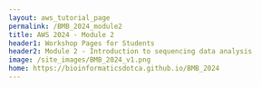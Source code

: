```yaml
---
layout: aws_tutorial_page
permalink: /BMB_2024_module2
title: AWS 2024 - Module 2
header1: Workshop Pages for Students
header2: Module 2 - Introduction to sequencing data analysis
image: /site_images/BMB_2024_v1.png
home: https://bioinformaticsdotca.github.io/BMB_2024
---
```


